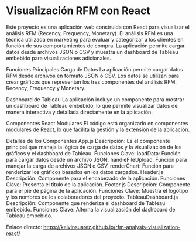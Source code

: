 # Visualización RFM con React 


Este proyecto es una aplicación web construida con React para visualizar el análisis RFM (Recency, Frequency, Monetary). El análisis RFM es una técnica utilizada en marketing para evaluar y categorizar a los clientes en función de sus comportamientos de compra. La aplicación permite cargar datos desde archivos JSON o CSV y muestra un dashboard de Tableau embebido para visualizaciones adicionales.

Funciones Principales
Carga de Datos
La aplicación permite cargar datos RFM desde archivos en formato JSON o CSV. Los datos se utilizan para crear gráficos que representan los tres componentes del análisis RFM: Recency, Frequency y Monetary.

Dashboard de Tableau
La aplicación incluye un componente para mostrar un dashboard de Tableau embebido, lo que permite visualizar datos de manera interactiva y detallada directamente en la aplicación.

Componentes React Modulares
El código está organizado en componentes modulares de React, lo que facilita la gestión y la extensión de la aplicación.

Detalles de los Componentes
App.js
Descripción: Es el componente principal que maneja la lógica de carga de datos y la visualización de los gráficos y el dashboard de Tableau.
Funciones Clave:
loadData: Función para cargar datos desde un archivo JSON.
handleFileUpload: Función para manejar la carga de archivos JSON o CSV.
renderChart: Función para renderizar los gráficos basados en los datos cargados.
Header.js
Descripción: Componente para el encabezado de la aplicación.
Funciones Clave: Presenta el título de la aplicación.
Footer.js
Descripción: Componente para el pie de página de la aplicación.
Funciones Clave: Muestra el logotipo y los nombres de los colaboradores del proyecto.
TableauDashboard.js
Descripción: Componente que renderiza el dashboard de Tableau embebido.
Funciones Clave: Alterna la visualización del dashboard de Tableau embebido.

Enlace directo: https://kelvinsuarez.github.io/rfm-analysis-visualization-react/ 